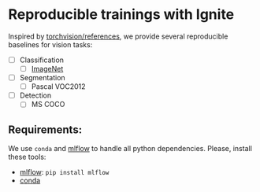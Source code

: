 # Reproducible trainings with Ignite

Inspired by [torchvision/references](https://github.com/pytorch/vision/tree/master/references), we provide several 
reproducible baselines for vision tasks:

* [ ] Classification
    * [ ] [ImageNet](imagenet)

* [ ] Segmentation
    * [ ] Pascal VOC2012
    
* [ ] Detection
    * [ ] MS COCO

## Requirements:

We use `conda` and [mlflow](https://github.com/mlflow/mlflow) to handle all python dependencies. 
Please, install these tools:

- [mlflow](https://github.com/mlflow/mlflow): `pip install mlflow`
- [conda](https://conda.io/en/latest/miniconda.html) 
